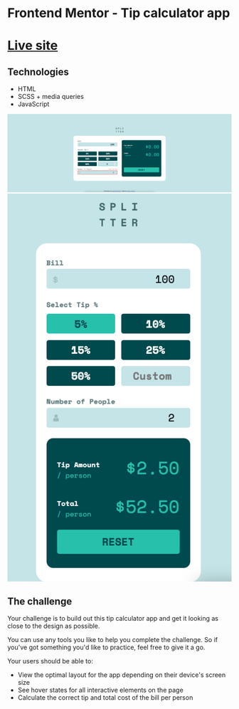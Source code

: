 # Frontend Mentor - Tip calculator app

<h1><a href="https://nifty-bassi-01dc90.netlify.app/">Live site</a></h1>


## Technologies

- HTML
- SCSS + media queries
- JavaScript

 <img src="https://raw.githubusercontent.com/ArnasLuksas/tip-calculator-app-main/main/images/tipPc.png" alt="tip calculator" > 
 <img src="https://raw.githubusercontent.com/ArnasLuksas/tip-calculator-app-main/main/images/tipMob.png" alt="tip calculator" > 


## The challenge

Your challenge is to build out this tip calculator app and get it looking as close to the design as possible.

You can use any tools you like to help you complete the challenge. So if you've got something you'd like to practice, feel free to give it a go.

Your users should be able to:

- View the optimal layout for the app depending on their device's screen size
- See hover states for all interactive elements on the page
- Calculate the correct tip and total cost of the bill per person
